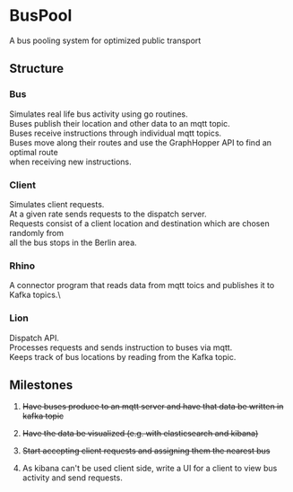 # BusPool
A bus pooling system for optimized public transport

## Structure

### Bus
Simulates real life bus activity using go routines.\
Buses publish their location and other data to an mqtt topic.\
Buses receive instructions through individual mqtt topics.\
Buses move along their routes and use the GraphHopper API to find an optimal route\
when receiving new instructions.

### Client
Simulates client requests.\
At a given rate sends requests to the dispatch server.\
Requests consist of a client location and destination which are chosen randomly from\
all the bus stops in the Berlin area.

### Rhino
A connector program that reads data from mqtt toics and publishes it to Kafka topics.\

### Lion
Dispatch API.\
Processes requests and sends instruction to buses via mqtt.\
Keeps track of bus locations by reading from the Kafka topic.

## Milestones

1. ~~Have buses produce to an mqtt server and have that data be written in kafka topic~~

2. ~~Have the data be visualized (e.g. with elasticsearch and kibana)~~

3. ~~Start accepting client requests and assigning them the nearest bus~~

4. As kibana can't be used client side, write a UI for a client to view bus activity and send requests.

